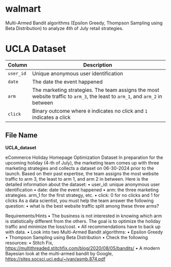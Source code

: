 # walmart
Multi-Armed Bandit algorithms (Epsilon Greedy, Thompson Sampling using Beta Distribution) to analyze 4th of July retail strategies.

# UCLA Dataset

| Column   | Description                                                                                             |
|----------|---------------------------------------------------------------------------------------------------------|
| `user_id`| Unique anonymous user identification                                                                     |
| `date`   | The date the event happened                                                                              |
| `arm`    | The marketing strategies. The team assigns the most website traffic to `arm_3`, the least to `arm_1`, and `arm_2` in between |
| `click`  | Binary outcome where `0` indicates no click and `1` indicates a click                                    |

## File Name
**UCLA_dataset**

eCommerce Holiday Homepage Optimization Dataset
In preparation for the upcoming holiday (4-th of July), the marketing team comes up with three marketing strategies and collects a dataset on 06-30-2024 prior to the launch. Based on their past expertise, the team assigns the most website traffic to arm 3, the least to arm 1, and arm 2 in between. 
Here is the detailed information about the dataset: 
	•	user_id: unique anonymous user identification
	•	date: date the event happened
	•	arm: the three marketing strategies. arm_1 for the first strategy, etc.
	•	click: 0 for no clicks and 1 for clicks
As a data scientist, you must help the team answer the following question:
	•	what is the best website traffic split among these three arms?

Requirements/Hints
	•	The business is not interested in knowing which arm is statistically different from the others. The goal is to optimize the holiday traffic and minimize the loss/cost.
	•	All recommendations have to back up with data.
	•	Look into two Multi-Armed Bandit algorithms: 
	•	Epsilon Greedy
	•	Thompson Sampling using Beta Distribution
	•	Check the following resources: 
	•	Stitch Fix, https://multithreaded.stitchfix.com/blog/2020/08/05/bandits/
	•	A modern Bayesian look at the multi-armed bandit by Google, https://sites.socsci.uci.edu/~ivan/asmb.874.pdf 
